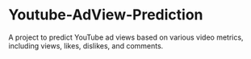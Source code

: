 # Youtube-AdView-Prediction
A project to predict YouTube ad views based on various video metrics, including views, likes, dislikes, and comments.
